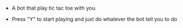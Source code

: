 #

 - A bot that play tic tac toe with you.

    
 - Press "Y" to start playing and just do whatever the bot tell you to do

